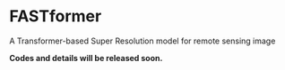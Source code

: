 # FASTformer
A Transformer-based Super Resolution model for remote sensing image

**Codes and details will be released soon.**
